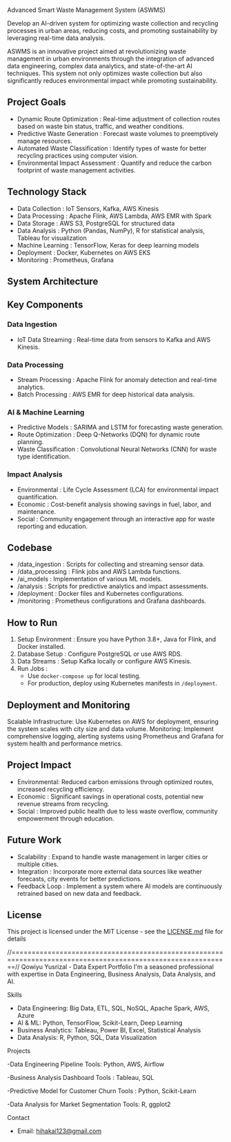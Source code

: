 Advanced Smart Waste Management System (ASWMS)

Develop an AI-driven system for optimizing waste collection and recycling processes in urban areas, reducing costs, and promoting sustainability by leveraging real-time data analysis.

ASWMS is an innovative project aimed at revolutionizing waste management in urban environments through the integration of advanced data engineering, complex data analytics, and state-of-the-art AI techniques. This system not only optimizes waste collection but also significantly reduces environmental impact while promoting sustainability.

## Project Goals

- Dynamic Route Optimization : Real-time adjustment of collection routes based on waste bin status, traffic, and weather conditions.
- Predictive Waste Generation : Forecast waste volumes to preemptively manage resources.
- Automated Waste Classification : Identify types of waste for better recycling practices using computer vision.
- Environmental Impact Assessment : Quantify and reduce the carbon footprint of waste management activities.

## Technology Stack

- Data Collection : IoT Sensors, Kafka, AWS Kinesis
- Data Processing : Apache Flink, AWS Lambda, AWS EMR with Spark
- Data Storage : AWS S3, PostgreSQL for structured data
- Data Analysis : Python (Pandas, NumPy), R for statistical analysis, Tableau for visualization
- Machine Learning : TensorFlow, Keras for deep learning models
- Deployment : Docker, Kubernetes on AWS EKS
- Monitoring : Prometheus, Grafana

## System Architecture

## Key Components
### Data Ingestion

- IoT Data Streaming : Real-time data from sensors to Kafka and AWS Kinesis.

### Data Processing

- Stream Processing : Apache Flink for anomaly detection and real-time analytics.
- Batch Processing : AWS EMR for deep historical data analysis.

### AI & Machine Learning

- Predictive Models : SARIMA and LSTM for forecasting waste generation.
- Route Optimization : Deep Q-Networks (DQN) for dynamic route planning.
- Waste Classification : Convolutional Neural Networks (CNN) for waste type identification.

### Impact Analysis

- Environmental : Life Cycle Assessment (LCA) for environmental impact quantification.
- Economic : Cost-benefit analysis showing savings in fuel, labor, and maintenance.
- Social : Community engagement through an interactive app for waste reporting and education.

## Codebase

- /data_ingestion : Scripts for collecting and streaming sensor data.
- /data_processing : Flink jobs and AWS Lambda functions.
- /ai_models : Implementation of various ML models.
- /analysis : Scripts for predictive analytics and impact assessments.
- /deployment : Docker files and Kubernetes configurations.
- /monitoring : Prometheus configurations and Grafana dashboards.

## How to Run
1. Setup Environment : Ensure you have Python 3.8+, Java for Flink, and Docker installed.
2. Database Setup : Configure PostgreSQL or use AWS RDS.
3. Data Streams : Setup Kafka locally or configure AWS Kinesis.
4. Run Jobs : 
   - Use `docker-compose up` for local testing.
   - For production, deploy using Kubernetes manifests in `/deployment`.

## Deployment and Monitoring
Scalable Infrastructure: Use Kubernetes on AWS for deployment, ensuring the system scales with city size and data volume.
Monitoring: Implement comprehensive logging, alerting systems using Prometheus and Grafana for system health and performance metrics.


## Project Impact
- Environmental: Reduced carbon emissions through optimized routes, increased recycling efficiency.
- Economic : Significant savings in operational costs, potential new revenue streams from recycling.
- Social : Improved public health due to less waste overflow, community empowerment through education.

## Future Work
- Scalability : Expand to handle waste management in larger cities or multiple cities.
- Integration : Incorporate more external data sources like weather forecasts, city events for better predictions.
- Feedback Loop : Implement a system where AI models are continuously retrained based on new data and feedback.


## License
This project is licensed under the MIT License - see the [LICENSE.md](LICENSE.md) file for details

//=============================================================================================================//
Qowiyu Yusrizal - Data Expert Portfolio
I'm a seasoned professional with expertise in Data Engineering, Business Analysis, Data Analysis, and AI.

 Skills
- Data Engineering: Big Data, ETL, SQL, NoSQL, Apache Spark, AWS, Azure
- AI & ML: Python, TensorFlow, Scikit-Learn, Deep Learning
- Business Analytics: Tableau, Power BI, Excel, Statistical Analysis
- Data Analysis: R, Python, SQL, Data Visualization

Projects

-Data Engineering Pipeline
Tools: Python, AWS, Airflow  

-Business Analysis Dashboard
Tools : Tableau, SQL  

-Predictive Model for Customer Churn
Tools : Python, Scikit-Learn  

-Data Analysis for Market Segmentation
Tools: R, ggplot2  

Contact
- Email: hihakai123@gmail.com
